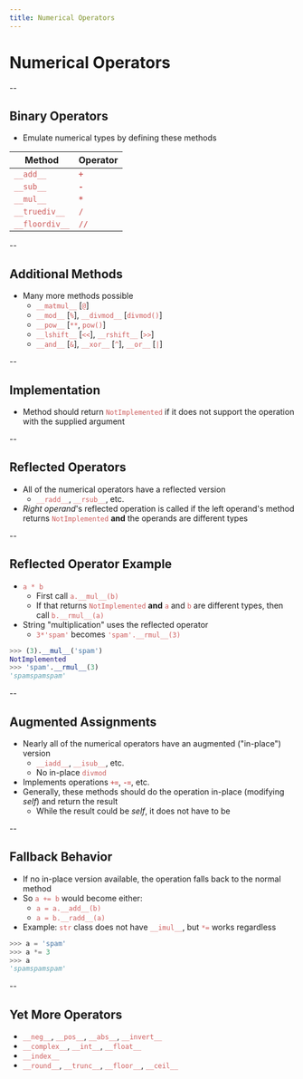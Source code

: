 ```yaml
---
title: Numerical Operators
---
```


# Numerical Operators

--

## Binary Operators
- Emulate numerical types by defining these methods

Method | Operator
--- | ---
<span style="color:indianred">`__add__`</span> | <span style="color:indianred">**`+`**</span>
<span style="color:indianred">`__sub__`</span> | <span style="color:indianred">**`-`**</span>
<span style="color:indianred">`__mul__`</span> | <span style="color:indianred">**`*`**</span>
<span style="color:indianred">`__truediv__`</span> | <span style="color:indianred">**`/`**</span>
<span style="color:indianred">`__floordiv__`</span> | <span style="color:indianred">**`//`**</span>

--

## Additional Methods
- Many more methods possible
  - <span style="color:indianred">`__matmul__`</span> [<span style="color:indianred">`@`</span>]
  - <span style="color:indianred">`__mod__`</span> [<span style="color:indianred">`%`</span>], <span style="color:indianred">`__divmod__`</span> [<span style="color:indianred">`divmod()`</span>]
  - <span style="color:indianred">`__pow__`</span> [<span style="color:indianred">`**`</span>, <span style="color:indianred">`pow()`</span>]
  - <span style="color:indianred">`__lshift__`</span> [<span style="color:indianred">`<<`</span>], <span style="color:indianred">`__rshift__`</span> [<span style="color:indianred">`>>`</span>]
  - <span style="color:indianred">`__and__`</span> [<span style="color:indianred">`&`</span>], <span style="color:indianred">`__xor__`</span> [<span style="color:indianred">`^`</span>], <span style="color:indianred">`__or__`</span> [<span style="color:indianred">`|`</span>]

--

## Implementation
- Method should return <span style="color:indianred">`NotImplemented`</span> if it does not support the operation with the supplied argument

--

## Reflected Operators
- All of the numerical operators have a reflected version
  - <span style="color:indianred">`__radd__`</span>, <span style="color:indianred">`__rsub__`</span>, etc.
- _Right operand_'s reflected operation is called if the left operand's method returns <span style="color:indianred">`NotImplemented`</span> **and** the operands are different types

--

## Reflected Operator Example
- <span style="color:indianred">`a * b`</span>
  - First call <span style="color:indianred">`a.__mul__(b)`</span>
  - If that returns <span style="color:indianred">`NotImplemented`</span> **and** <span style="color:indianred">`a`</span> and <span style="color:indianred">`b`</span> are different types, then call <span style="color:indianred">`b.__rmul__(a)`</span>
- String "multiplication" uses the reflected operator
  - <span style="color:indianred">`3*'spam'`</span> becomes <span style="color:indianred">`'spam'.__rmul__(3)`</span>

``` python
>>> (3).__mul__('spam')
NotImplemented
>>> 'spam'.__rmul__(3)
'spamspamspam'
```

--

## Augmented Assignments
- Nearly all of the numerical operators have an augmented ("in-place") version
  - <span style="color:indianred">`__iadd__`</span>, <span style="color:indianred">`__isub__`</span>, etc.
  - No in-place <span style="color:indianred">`divmod`</span>
- Implements operations <span style="color:indianred">**`+=`**</span>, <span style="color:indianred">**`-=`**</span>, etc.
- Generally, these methods should do the operation in-place (modifying _self_) and return the result
  - While the result could be _self_, it does not have to be

--

## Fallback Behavior
- If no in-place version available, the operation falls back to the normal method
- So <span style="color:indianred">`a += b`</span> would become either:
  - <span style="color:indianred">`a = a.__add__(b)`</span>
  - <span style="color:indianred">`a = b.__radd__(a)`</span>
- Example: <span style="color:indianred">`str`</span> class does not have <span style="color:indianred">`__imul__`</span>, but <span style="color:indianred">`*=`</span> works regardless

``` python
>>> a = 'spam'
>>> a *= 3
>>> a
'spamspamspam'
```

--

## Yet More Operators
- <span style="color:indianred">`__neg__`</span>, <span style="color:indianred">`__pos__`</span>, <span style="color:indianred">`__abs__`</span>, <span style="color:indianred">`__invert__`</span>
- <span style="color:indianred">`__complex__`</span>, <span style="color:indianred">`__int__`</span>, <span style="color:indianred">`__float__`</span>
- <span style="color:indianred">`__index__`</span>
- <span style="color:indianred">`__round__`</span>, <span style="color:indianred">`__trunc__`</span>, <span style="color:indianred">`__floor__`</span>, <span style="color:indianred">`__ceil__`</span>

